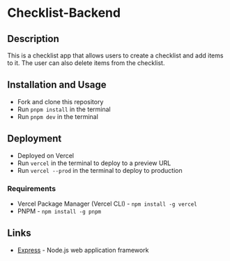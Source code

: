 # Checklist-Backend

## Description

This is a checklist app that allows users to create a checklist and add items to it. The user can also delete items from the checklist.

## Installation and Usage

- Fork and clone this repository
- Run `pnpm install` in the terminal
- Run `pnpm dev` in the terminal

## Deployment

- Deployed on Vercel
- Run `vercel` in the terminal to deploy to a preview URL
- Run `vercel --prod` in the terminal to deploy to production

### Requirements

- Vercel Package Manager (Vercel CLI) - `npm install -g vercel`
- PNPM - `npm install -g pnpm`

## Links

- [Express](https://expressjs.com/) - Node.js web application framework
